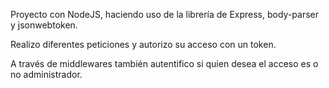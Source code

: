 Proyecto con NodeJS, haciendo uso de la librería de Express, body-parser y jsonwebtoken.

Realizo diferentes peticiones y autorizo su acceso con un token.

A través de middlewares también autentifico si quien desea el acceso es o no administrador.